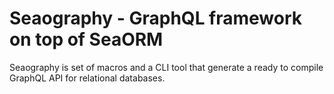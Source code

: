 # Seaography - GraphQL framework on top of SeaORM

Seaography is set of macros and a CLI tool that generate a ready to compile GraphQL API for relational databases.